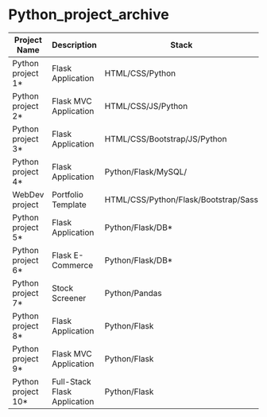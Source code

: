 # Python_project_archive

| Project Name | Description | Stack | Link |
| ------------ | ----------- | ----- | ---- |
| Python project 1* | Flask Application | HTML/CSS/Python | Incomplete | [link](https://github.com/T000bias/Python_project_archive/tree/main/flask%20app%201) |
| Python project 2* | Flask MVC Application | HTML/CSS/JS/Python | Incomplete | [link]()
| Python project 3* | Flask Application | HTML/CSS/Bootstrap/JS/Python | Incomplete | [link]()
| Python project 4* | Flask Application | Python/Flask/MySQL/ | Incomplete | [link]()
| WebDev project    | Portfolio Template | HTML/CSS/Python/Flask/Bootstrap/Sass | Incomplete | [link]()
| Python project 5* | Flask Application | Python/Flask/DB* | Incomplete | [link]()
| Python project 6* | Flask E-Commerce | Python/Flask/DB* | Incomplete | [link]()
| Python project 7* | Stock Screener | Python/Pandas | Incomplete | [link]()
| Python project 8* | Flask Application | Python/Flask | Incomplete | [link]()
| Python project 9* | Flask MVC Application | Python/Flask | Incomplete | [link]()
| Python project 10* | Full-Stack Flask Application | Python/Flask | Incomplete | [link]()
